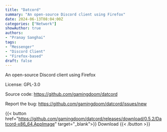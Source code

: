 ```yaml
---
title: "Datcord"
summary: "An open-source Discord client using Firefox"
date: 2024-06-13T08:04:00Z
categories: ["Network"]
showAuthor: true
authors:
- "Pranay Sanghai"
tags:
- "Messenger"
- "Discord Client"
- "Firefox-based"
draft: false
---
```


An open-source Discord client using Firefox

License: GPL-3.0

Source code: <https://github.com/gamingdoom/datcord>

Report the bug: <https://github.com/gamingdoom/datcord/issues/new>  

{{< button href="https://github.com/gamingdoom/datcord/releases/download/0.5.2/Datcord-x86_64.AppImage" target="_blank">}}
Download
{{< /button >}}